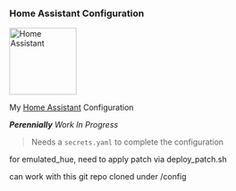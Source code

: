 ### Home Assistant Configuration

<img src="https://upload.wikimedia.org/wikipedia/commons/thumb/6/6e/Home_Assistant_Logo.svg/1038px-Home_Assistant_Logo.svg.png" alt="Home Assistant" width="120"/>

My [Home Assistant](https://www.home-assistant.io/) Configuration

_**Perennially** Work In Progress_

> Needs a `secrets.yaml` to complete the configuration

for emulated_hue, need to apply patch via deploy_patch.sh
 
can work with this git repo cloned under /config

